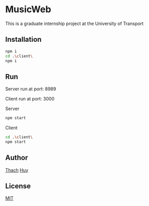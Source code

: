 # MusicWeb
 This is a graduate internship project at the University of Transport

## Installation

```bash
npm i
cd .\client\
npm i
```
## Run 

Server run at port: 8989

Client run at port: 3000

Server
```bash
npm start
```
Client
```bash
cd .\client\
npm start
```
## Author

[Thach](https://www.facebook.com/Thach.Huynh.ZoneNop)
[Huy](https://www.facebook.com/huy.diep.3388630)

## License
[MIT](https://choosealicense.com/licenses/mit/)